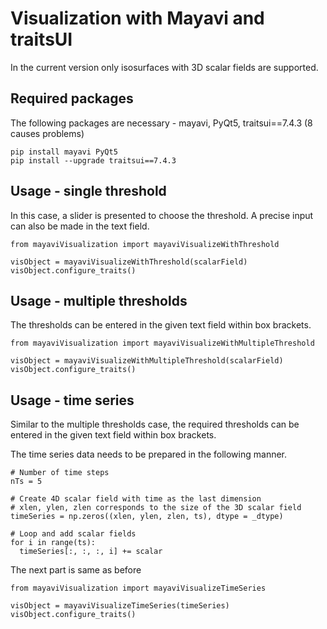 # Visualization with Mayavi and traitsUI

In the current version only isosurfaces with 3D scalar fields are supported.

## Required packages

The following packages are necessary - mayavi, PyQt5, traitsui==7.4.3 (8 causes problems)

```
pip install mayavi PyQt5
pip install --upgrade traitsui==7.4.3
```

## Usage - single threshold

In this case, a slider is presented to choose the threshold. A precise input can also be made in the text field.

```
from mayaviVisualization import mayaviVisualizeWithThreshold

visObject = mayaviVisualizeWithThreshold(scalarField)
visObject.configure_traits()
```

## Usage - multiple thresholds

The thresholds can be entered in the given text field within box brackets. 

```
from mayaviVisualization import mayaviVisualizeWithMultipleThreshold

visObject = mayaviVisualizeWithMultipleThreshold(scalarField)
visObject.configure_traits()
```

## Usage - time series

Similar to the multiple thresholds case, the required thresholds can be entered in the given text field within box brackets. 

The time series data needs to be prepared in the following manner.

```
# Number of time steps
nTs = 5

# Create 4D scalar field with time as the last dimension
# xlen, ylen, zlen corresponds to the size of the 3D scalar field
timeSeries = np.zeros((xlen, ylen, zlen, ts), dtype = _dtype)

# Loop and add scalar fields
for i in range(ts):
  timeSeries[:, :, :, i] += scalar

```
The next part is same as before

```
from mayaviVisualization import mayaviVisualizeTimeSeries

visObject = mayaviVisualizeTimeSeries(timeSeries)
visObject.configure_traits()
```
